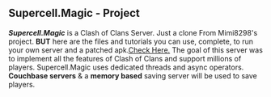 ## Supercell.Magic - Project
***Supercell.Magic*** is a Clash of Clans Server.
Just a clone From Mimi8298's project. **BUT** here are the files and tutorials you can use, complete, to run your own server and a patched apk.[Check Here.](https://github.com/prq233/ClashofClansServer/releases/tag/SERVERandAPK)
The goal of this server was to implement all the features of Clash of Clans and support millions of players.
Supercell.Magic uses dedicated threads and async operators. 
**Couchbase servers** & a **memory based** saving server will be used to save players.
